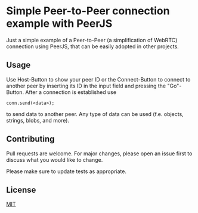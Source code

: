 # Simple Peer-to-Peer connection example with PeerJS 

Just a simple example of a Peer-to-Peer (a simplification of WebRTC) connection using PeerJS, that can be easily adopted in other projects.


## Usage 

Use Host-Button to show your peer ID or the Connect-Button to connect to another peer by inserting its ID in the input field and pressing the "Go"-Button. After a connection is established use

```java-script
conn.send(<data>);
```
to send data to another peer. Any type of data can be used (f.e. objects, strings, blobs, and more).

## Contributing
Pull requests are welcome. For major changes, please open an issue first to discuss what you would like to change.

Please make sure to update tests as appropriate.

## License
[MIT](https://choosealicense.com/licenses/mit/)
